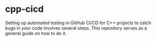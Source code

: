 # cpp-cicd

Setting up automated testing in GitHub CI/CD for C++ projects to catch bugs in your code involves several steps. This repository serves as a general guide on how to do it. 

